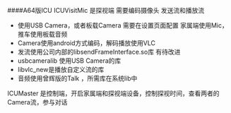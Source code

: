 ####A64版ICU
ICUVisitMic 是探视端 需要编码摄像头 发送流和播放流
- 使用USB Camera，或者板载Camera 需要在设置页面配置 家属端使用Mic，推车使用板载音频
- Camera使用android方式编码，解码播放使用VLC
- 发流使用公司内部的libsendFrameInterface.so库 有待改进
- usbcameralib 使用USB Camera的库
- libvlc_new是播放自定义流的库
- 音频使用曾辉版的Talk ，所需库在系统lib中

ICUMaster 是控制端，开启家属端和探视端设备，控制探视时间，查看两者的Camera流，参与对话

